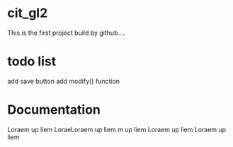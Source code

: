 # cit_gl2
This is the first project build by github....

# todo list
add save button
add modify() function

# Documentation
Loraem up liem LoraeLoraem up liem m up liem Loraem up liem Loraem up liem
